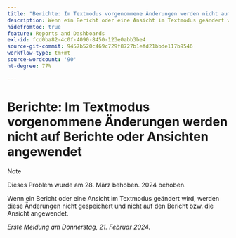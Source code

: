 ```yaml
---
title: "Berichte: Im Textmodus vorgenommene Änderungen werden nicht auf Berichte oder Ansichten angewendet."
description: Wenn ein Bericht oder eine Ansicht im Textmodus geändert wird, werden diese Änderungen nicht gespeichert und nicht auf den Bericht oder die Ansicht angewendet.
hidefromtoc: true
feature: Reports and Dashboards
exl-id: fcd0ba82-4c0f-4090-8450-123e0abb3be4
source-git-commit: 9457b520c469c729f8727b1efd21bbde117b9546
workflow-type: tm+mt
source-wordcount: '90'
ht-degree: 77%

---
```


# Berichte: Im Textmodus vorgenommene Änderungen werden nicht auf Berichte oder Ansichten angewendet

>[!NOTE]
>
>Dieses Problem wurde am 28. März behoben. 2024 behoben.

Wenn ein Bericht oder eine Ansicht im Textmodus geändert wird, werden diese Änderungen nicht gespeichert und nicht auf den Bericht bzw. die Ansicht angewendet.

_Erste Meldung am Donnerstag, 21. Februar 2024._
